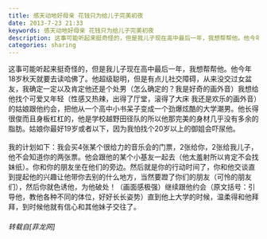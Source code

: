 ```yaml
---
title: 感天动地好母亲 花钱只为给儿子完美初夜
date: 2013-7-23 21:33
keywords: 感天动地好母亲 花钱只为给儿子完美初夜
description: 这事可能听起来挺奇怪的，但是我儿子现在高中最后一年，我想帮帮他。他今年18岁秋天就要去读哈佛了。他超级聪明，但是有点儿社交障碍，从来没交过女盆友，我确定一定以及肯定他还是个处男（怎么确定的？我是好奇的画外音）我想给他找个可爱又年轻（性感又热辣，出得了厅堂，滚得了大床 我还是欢乐的画外音）的姑娘跟他约会，把他从一个高中小书呆子变成一个劲爆炫酷的大学潮男。他长得很俊而且身板杠杠的，他是学校越野田径队的所以他那完美的身材几乎没有多余的脂肪。姑娘你最好19岁或者以下，因为我怕找个20岁以上的御姐会吓尿他。我的计划如下：我会买4张某个很给力的音乐会的门票，2张给你，2张给我儿子，他不会知道你的两张票。他会跟他的某个小基友一起去（他太羞射所以肯定不会找妹纸）。你和你的朋友坐在他们的旁边。然后就是你的行动时间了，你和他交谈直到提起他的兴趣让他带你去别的什么地方，当然要蹬了你们的朋友（可怜的朋友们），然后你就色诱他，为他破处！（画面感极强）继续跟他约会（原文括号：引导他，教他各种不同的体位，好好长长姿势）直到他上大学的时候，温柔得和他拜拜，到时候他就有信心和其他妹子交往了。
categories: sharing
---
```

<td class="t_f" id="postmessage_26115">

这事可能听起来挺奇怪的，但是我儿子现在高中最后一年，我想帮帮他。他今年18岁秋天就要去读哈佛了。他超级聪明，但是有点儿社交障碍，从来没交过女盆友，我确定一定以及肯定他还是个处男（怎么确定的？我是好奇的画外音）我想给他找个可爱又年轻（性感又热辣，出得了厅堂，滚得了大床 我还是欢乐的画外音）的姑娘跟他约会，把他从一个高中小书呆子变成一个劲爆炫酷的大学潮男。他长得很俊而且身板杠杠的，他是学校越野田径队的所以他那完美的身材几乎没有多余的脂肪。姑娘你最好19岁或者以下，因为我怕找个20岁以上的御姐会吓尿他。<br/>
<br/>
我的计划如下：我会买4张某个很给力的音乐会的门票，2张给你，2张给我儿子，他不会知道你的两张票。他会跟他的某个小基友一起去（他太羞射所以肯定不会找妹纸）。你和你的朋友坐在他们的旁边。然后就是你的行动时间了，你和他交谈直到提起他的兴趣让他带你去别的什么地方，当然要蹬了你们的朋友（可怜的朋友们），然后你就色诱他，为他破处！（画面感极强）继续跟他约会（原文括号：引导他，教他各种不同的体位，好好长长姿势）直到他上大学的时候，温柔得和他拜拜，到时候他就有信心和其他妹子交往了。</td>
###### 转载自[菲龙网]